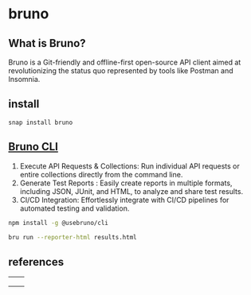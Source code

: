 # bruno 

## What is Bruno?   
Bruno is a Git-friendly and offline-first open-source API client aimed at revolutionizing the status quo represented by tools like Postman and Insomnia.


## install  

```
snap install bruno
```



## [Bruno CLI](https://docs.usebruno.com/bru-cli/overview)  

1. Execute API Requests & Collections: Run individual API requests or entire collections directly from the command line.
2. Generate Test Reports : Easily create reports in multiple formats, including JSON, JUnit, and HTML, to analyze and share test results.
3. CI/CD Integration: Effortlessly integrate with CI/CD pipelines for automated testing and validation.


```bash
npm install -g @usebruno/cli
```



```bash
bru run --reporter-html results.html
```




## references   
|     |     |
| --- | --- |
|     |     |
|     |     |
|     |     |